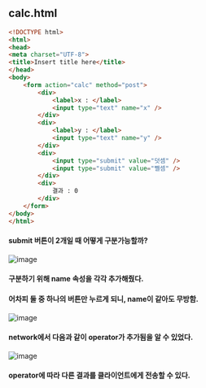 calc.html
-----------------------

```html
<!DOCTYPE html>
<html>
<head>
<meta charset="UTF-8">
<title>Insert title here</title>
</head>
<body>
	<form action="calc" method="post">
		<div>
			<label>x : </label>
			<input type="text" name="x" />
		</div>
		<div>
			<label>y : </label>
			<input type="text" name="y" />
		</div>
		<div>
			<input type="submit" value="덧셈" />
			<input type="submit" value="뺄셈" />
		</div>
		<div>
			결과 : 0
		</div>
	</form>
</body>
</html>
```

#### submit 버튼이 2개일 때 어떻게 구분가능할까?

![image](https://github.com/user-attachments/assets/3f8ec76e-bd2f-45a9-b9ae-419936a314a0)

#### 구분하기 위해 name 속성을 각각 추가해줬다.
#### 어차피 둘 중 하나의 버튼만 누르게 되니, name이 같아도 무방함.

![image](https://github.com/user-attachments/assets/a8868d55-6873-40b0-bd9a-b13b9ed2748d)

#### network에서 다음과 같이 operator가 추가됨을 알 수 있었다.

![image](https://github.com/user-attachments/assets/7d3141e3-4af4-4d59-a7eb-aaf311f45759)

#### operator에 따라 다른 결과를 클라이언트에게 전송할 수 있다.
